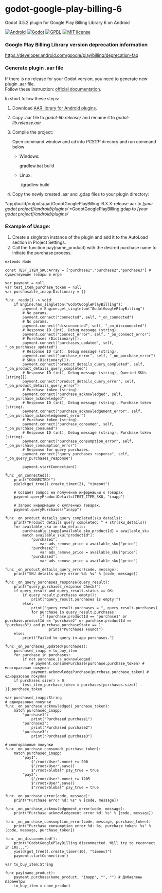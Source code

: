 # godot-google-play-billing-6
Godot 3.5.2 plugin for Google Play Billing Library 6 on Android

[![Android](https://img.shields.io/badge/Platform-Android-brightgreen.svg)](https://developer.android.com)
[![Godot](https://img.shields.io/badge/Godot%20Engine-3.5.2-blue.svg)](https://github.com/godotengine/godot/)
[![GPBL](https://img.shields.io/badge/Google%20Play%20Billing%20Library-6.2.1-green.svg)](https://developer.android.com/google/play/billing/integrate)
[![MIT license](https://img.shields.io/badge/License-MIT-yellowgreen.svg)](https://lbesson.mit-license.org/)

### Google Play Billing Library version deprecation information
https://developer.android.com/google/play/billing/deprecation-faq

### Generate plugin .aar file
If there is no release for your Godot version, you need to generate new plugin .aar file.  
Follow these instruction: [ official documentation](https://docs.godotengine.org/en/stable/tutorials/plugins/android/android_plugin.html "documentation").

In short follow these steps:

1. Download [ AAR library for Android plugins](https://godotengine.org/download/windows "Godot download").

2. Copy .aar file to *godot-lib.release/* and rename it to *godot-lib.release.aar*

3. Compile the project:

	Open command window and *cd* into *PGSGP* direcory and run command below
	
	* Windows:
	
		gradlew.bat build
		
	* Linux:
	
		./gradlew build
	
4. Copy the newly created .aar and .gdap files to your plugin directory:

*app/build/outputs/aar/GodotGooglePlayBilling-6.X.X-release.aar to *[your godot project]/android/plugins/*
*GodotGooglePlayBilling.gdap to *[your godot project]/android/plugins/*

### Example of Usage:
1. Create a singleton instance of the plugin and add it to the AutoLoad section in Project Settings.
2. Call the function pay(name_product) with the desired purchase name to initiate the purchase process.

```
extends Node

const TEST_ITEM_SKU:Array = ["purchase1","purchase2","purchase3"] # существующие товары в игре

var payment = null
var test_item_purchase_token = null
var purchasable_inapp:Dictionary = {}

func _ready() -> void:
	if Engine.has_singleton("GodotGooglePlayBilling"):
		payment = Engine.get_singleton("GodotGooglePlayBilling")
		# No params.
		payment.connect("connected", self, "_on_connected")
		# No params.
		payment.connect("disconnected", self, "_on_disconnected")
		# Response ID (int), Debug message (string).
		payment.connect("connect_error", self, "_on_connect_error")
		# Purchases (Dictionary[]).
		payment.connect("purchases_updated", self, "_on_purchases_updated")
		# Response ID (int), Debug message (string).
		payment.connect("purchase_error", self, "_on_purchase_error")
		# SKUs (Dictionary[]).
		payment.connect("product_details_query_completed", self, "_on_product_details_query_completed")
		# Response ID (int), Debug message (string), Queried SKUs (string[]).
		payment.connect("product_details_query_error", self, "_on_product_details_query_error")
		# Purchase token (string).
		payment.connect("purchase_acknowledged", self, "_on_purchase_acknowledged")
		# Response ID (int), Debug message (string), Purchase token (string).
		payment.connect("purchase_acknowledgement_error", self, "_on_purchase_acknowledgement_error")
		# Purchase token (string).
		payment.connect("purchase_consumed", self, "_on_purchase_consumed")
		# Response ID (int), Debug message (string), Purchase token (string).
		payment.connect("purchase_consumption_error", self, "_on_purchase_consumption_error")
		# Response for query purchases.
		payment.connect("query_purchases_response", self, "_on_query_purchases_response")

		payment.startConnection()

func _on_connected():
	print("CONNECTED!")
	yield(get_tree().create_timer(2), "timeout")

	# Создаёт запрос на получение информации о товарах
	payment.queryProductDetails(TEST_ITEM_SKU, "inapp")

	# Запрос информации о купленных товарах.
	payment.queryPurchases("inapp")

func _on_product_details_query_completed(sku_details):
	print("Product details query completed: " + str(sku_details))
	for available_sku in sku_details:
		purchasable_inapp[available_sku.productId] = available_sku
		match available_sku["productId"]:
			"purchase1":
				var ads_remove_price = available_sku["price"]
			"purchase2":
				var ads_remove_price = available_sku["price"]
			"purchase3":
				var ads_remove_price = available_sku["price"]

func _on_product_details_query_error(code, message):
	print("SKU details query error %d: %s" % [code, message])

func _on_query_purchases_response(query_result):
	print("query_purchases_response Check!")
	if query_result and query_result.status == OK:
		if query_result.purchases.empty():
			print("query_result.purchases is empty!")
		else:
			print("query_result.purchases = ", query_result.purchases)
			for purchase in query_result.purchases:
				if (purchase.productId == "purchase1" or purchase.productId == "purchase2" or purchase.productId == "purchase3") and purchase.purchaseState == 1:
					print("Purchases Found!")
	else:
		print("Failed to query in-app purchases.")

func _on_purchases_updated(purchases):
	purchased_inapp = to_buy_item
	for purchase in purchases:
		if not purchase.is_acknowledged:
			# payment.consumePurchase(purchase.purchase_token) # многоразовая покупка
			payment.acknowledgePurchase(purchase.purchase_token) # одноразовая покупка
	if purchases.size() > 0:
		test_item_purchase_token = purchases[purchases.size() - 1].purchase_token

var purchased_inapp:String
# одноразовые покупки
func _on_purchase_acknowledged(_purchase_token):
	match purchased_inapp:
		"purchase1":
			print("Purchased purchase1")
		"purchase2":
			print("Purchased purchase2")
		"purchase3":
			print("Purchased purchase3")

# многоразовые покупки
func _on_purchase_consumed(_purchase_token):
	match purchased_inapp:
		"pay1":
			$"/root/User".monet += 200
			$"/root/User".save()
			$"/root/Global".pay_true = true
		"pay2":
			$"/root/User".monet += 1205
			$"/root/User".save()
			$"/root/Global".pay_true = true

func _on_purchase_error(code, message):
	print("Purchase error %d: %s" % [code, message])

func _on_purchase_acknowledgement_error(code, message):
	print("Purchase acknowledgement error %d: %s" % [code, message])

func _on_purchase_consumption_error(code, message, purchase_token):
	print("Purchase consumption error %d: %s, purchase token: %s" % [code, message, purchase_token])

func _on_disconnected():
	print("GodotGooglePlayBilling disconnected. Will try to reconnect in 10s...")
	yield(get_tree().create_timer(10), "timeout")
	payment.startConnection()

var to_buy_item:String

func pay(name_product):
	payment.purchase(name_product, "inapp", "", "") # Добавлены параметры
	to_buy_item = name_product
```
